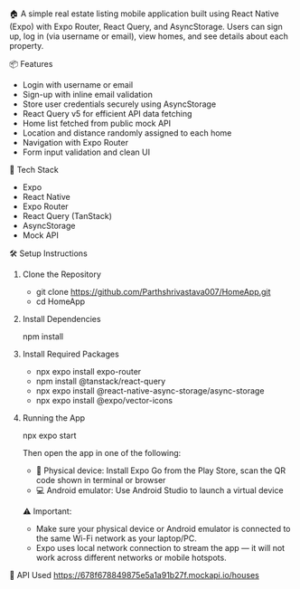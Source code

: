 🏠 A simple real estate listing mobile application built using React Native (Expo) with Expo Router, React Query, and AsyncStorage.
Users can sign up, log in (via username or email), view homes, and see details about each property.

📦 Features
* Login with username or email
* Sign-up with inline email validation
* Store user credentials securely using AsyncStorage
* React Query v5 for efficient API data fetching
* Home list fetched from public mock API
* Location and distance randomly assigned to each home
* Navigation with Expo Router
* Form input validation and clean UI

🚀 Tech Stack
* Expo
* React Native
* Expo Router
* React Query (TanStack)
* AsyncStorage
* Mock API

🛠 Setup Instructions

1. Clone the Repository

   * git clone https://github.com/Parthshrivastava007/HomeApp.git
   * cd HomeApp

2. Install Dependencies

   npm install

3. Install Required Packages

   * npx expo install expo-router
   * npm install @tanstack/react-query
   * npx expo install @react-native-async-storage/async-storage
   * npx expo install @expo/vector-icons

4. Running the App

   npx expo start

   Then open the app in one of the following:
   * 📱 Physical device: Install Expo Go from the Play Store, scan the QR code shown in terminal or browser
   * 💻 Android emulator: Use Android Studio to launch a virtual device

   ⚠️ Important:
   * Make sure your physical device or Android emulator is connected to the same Wi-Fi network as your laptop/PC.
   * Expo uses local network connection to stream the app — it will not work across different networks or mobile hotspots.

📡 API Used
https://678f678849875e5a1a91b27f.mockapi.io/houses
